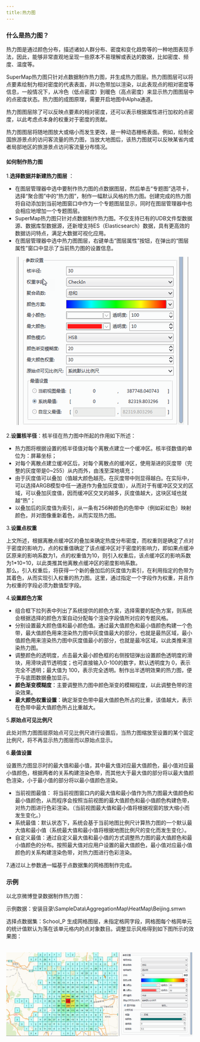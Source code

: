 ```yaml
---
title:热力图
---
```



### 什么是热力图？    

热力图是通过颜色分布，描述诸如人群分布、密度和变化趋势等的一种地图表现手法，因此，能够非常直观地呈现一些原本不易理解或表达的数据，比如密度、频度、温度等。  
  
SuperMap热力图只针对点数据制作热力图，并生成热力图层。热力图图层可以将点要素绘制为相对密度的代表表面，并以色带加以渲染，以此表现点的相对密度等信息，一般情况下，从冷色（低点密度）到暖色（高点密度）来显示热力图图层中的点密度状态。热力图的成图原理，需要开启地图中Alpha通道。 

热力图图层除了可以反映点要素的相对密度，还可以表示根据属性进行加权的点密度，以此考虑点本身的权重对于密度的贡献。

热力图图层将随地图放大或缩小而发生更改，是一种动态栅格表面。例如，绘制全国旅游景点的访问客流量的热力图，当放大地图后，该热力图就可以反映某省内或者局部地区的旅游景点访问客流量分布情况。  
  
#### 如何制作热力图    
  
1.**选择数据并新建热力图层** ：  
  
  +  在图层管理器中选中要制作热力图的点数据图层，然后单击“专题图”选项卡，选择“聚合图”中的“热力图”，制作一幅默认风格的热力图。创建完成的热力图将自动添加到当前地图窗口中作为一个专题图层显示，同时在图层管理器中也会相应地增加一个专题图层。   
  +  SuperMap热力图只针对点数据制作热力图。不仅支持已有的UDB文件型数据源、数据库型数据源，还新增支持ES（Elasticsearch）数据，具有更高效的数据访问特点，满足大数据可视化应用。  
  +  在图层管理器中选中热力图图层，右键单击“图层属性”按钮，在弹出的“图层属性”窗口中显示了当前热力图的设置信息。   

　　![](img/HeatSetting.png)  
       
      
2.**设置核半径**：核半径在热力图中所起的作用如下所述：  
  
+  热力图将根据设置的核半径值对每个离散点建立一个缓冲区。核半径数值的单位为：屏幕坐标；  
+  对每个离散点建立缓冲区后，对每个离散点的缓冲区，使用渐进的灰度带（完整的灰度带是0~255）从内而外，由浅至深地填充；  
+  由于灰度值可以叠加（值越大颜色越亮，在灰度带中则显得越白。在实际中，可以选择ARGB模型中任一通道作为叠加灰度值），从而对于有缓冲区交叉的区域，可以叠加灰度值，因而缓冲区交叉的越多，灰度值越大，这块区域也就越“热”；  
+  以叠加后的灰度值为索引，从一条有256种颜色的色带中（例如彩虹色）映射颜色，并对图像重新着色，从而实现热力图。  
  
3.**设置点权重**    

上文所述，根据离散点缓冲区的叠加来确定热度分布密度，而权重则是确定了点对于密度的影响力，点的权重值确定了该点缓冲区对于密度的影响力，即如果点缓冲区原来的影响系数为1，点的权重值为10，则引入权重后，该点缓冲区的影响系数为1*10=10，以此类推其他离散点缓冲区的密度影响系数。  
那么，引入权重后，将获得一个新的叠加后的灰度值为索引，在利用指定的色带为其着色，从而实现引入权重的热力图。这里，通过指定一个字段作为权重，并且作为权重的字段必须为数值型字段。   
 
4.**设置颜色方案**    
  
+ 组合框下拉列表中列出了系统提供的颜色方案，选择需要的配色方案，则系统会根据选择的颜色方案自动分配每个渲染字段值所对应的专题风格。  
+ 分别设置最大颜色值和最小颜色值。通过最大值颜色和最小值颜色构建一个色带，最大值颜色用来渲染热力图中灰度值最大的部分，也就是最热区域，最小值颜色用来渲染热力图中灰度值最小的部分，也就是最冷区域，以此类推来渲染热力图。  
+  调整颜色的透明度，点击最大最小颜色框的右侧按钮弹出设置颜色透明度的滑块，用滑块调节透明度；也可直接输入0-100的数字，默认透明度为 0，表示完全不透明；最大值为 100，表示完全透明。制作出半透明效果的热力图，便于与底图数据叠加显示。   
+  **颜色渐变模糊度**：主要调整热力图中颜色渐变的模糊程度，以此调整色带的渲染效果。   
+  **最大颜色权重设置**：确定渐变色带中最大值颜色所占的比重，该值越大，表示在色带中最大值颜色所占比重越大。   

5.**原始点可见比例尺**   
 
此处对热力图图层原始点可见比例尺进行设置后，当热力图缩放至设置的某个固定比例尺，将不再显示热力图层而以原始点显示。   
  
6.**最值设置**    
  
设置热力图显示时的最大值和最小值，其中最大值对应最大值颜色，最小值对应最小值颜色，根据两者的关系构建渲染色带，而其他大于最大值的部分将以最大值颜色渲染，小于最小值的部分将以最小值颜色渲染。    
  
+  当前视图最值： 将当前视图窗口内的最大值和最小值作为热力图最大值颜色和最小值颜色，从而程序会按照当前视图的最大值颜色和最小值颜色构建色带，对热力图进行色彩渲染。（当前视图最大值和最小值将根据视窗的放大缩小而发生变化。） 
+  系统最值：默认状态下，系统会基于当前地图比例尺计算热力图的一个默认最大值和最小值（系统最大值和最小值将根据地图比例尺的变化而发生变化）。 
+  自定义最值：通过自定义最大值和最小值的方式调整热力图的最大值颜色和最小值颜色的分布。按照最大值对应用户设置的最大值颜色，最小值对应最小值颜色的关系构建渲染色带，对热力图进行色彩渲染。   
  
7.通过以上参数通一幅基于点数据集的网格图制作完成。
  
### 示例   
  
以北京微博登录数据制作热力图：  
  
示例数据：安装目录\SampleData\\AggregationMap\HeatMap\Beijing.smwn   
 
选择点数据集：School_P 生成网格图层，未指定格网字段，网格图每个格网单元的统计值默认为落在该单元格内的点对象数目。调整显示风格得到如下图所示的效果图：
  
　　![](img/AggregationResult.png)     
  











